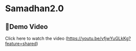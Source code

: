  # Samadhan2.0 
 ## 🎥Demo Video
Click here to watch the video (https://youtu.be/vfjwYuGLkKg?feature=shared)
